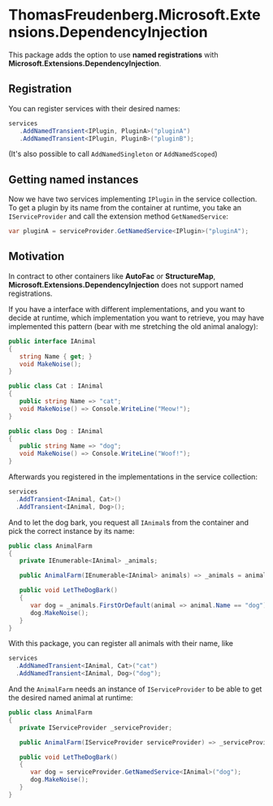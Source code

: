 # ThomasFreudenberg.Microsoft.Extensions.DependencyInjection

This package adds the option to use **named registrations** with **Microsoft.Extensions.DependencyInjection**.

## Registration

You can register services with their desired names:

```cs
services
   .AddNamedTransient<IPlugin, PluginA>("pluginA")
   .AddNamedTransient<IPlugin, PluginB>("pluginB");
```

(It's also possible to call `AddNamedSingleton` or `AddNamedScoped`)

## Getting named instances

Now we have two services implementing `IPlugin` in the service collection. To get a plugin
by its name from the container at runtime, you take an `IServiceProvider` and call the
extension method `GetNamedService`:

```cs
var pluginA = serviceProvider.GetNamedService<IPlugin>("pluginA");
```

## Motivation

In contract to other containers like **AutoFac** or **StructureMap**, **Microsoft.Extensions.DependencyInjection** does not support named registrations.

If you have a interface with different implementations, and you want to decide at runtime, which implementation you
want to retrieve, you may have implemented this pattern (bear with me stretching the old animal analogy):

```cs
public interface IAnimal
{
   string Name { get; }
   void MakeNoise();
}

public class Cat : IAnimal
{
   public string Name => "cat";
   void MakeNoise() => Console.WriteLine("Meow!");
}

public class Dog : IAnimal
{
   public string Name => "dog";
   void MakeNoise() => Console.WriteLine("Woof!");
}
```

Afterwards you registered in the implementations in the service collection:

```cs
services
  .AddTransient<IAnimal, Cat>()
  .AddTransient<IAnimal, Dog>();
```

And to let the dog bark, you request all `IAnimal`s from the container and pick the correct
instance by its name:

```cs
public class AnimalFarm
{
   private IEnumerable<IAnimal> _animals;

   public AnimalFarm(IEnumerable<IAnimal> animals) => _animals = animals;

   public void LetTheDogBark()
   {
      var dog = _animals.FirstOrDefault(animal => animal.Name == "dog");
      dog.MakeNoise();
   }
}
```

With this package, you can register all animals with their name, like

```cs
services
  .AddNamedTransient<IAnimal, Cat>("cat")
  .AddNamedTransient<IAnimal, Dog>("dog");
```

And the `AnimalFarm` needs an instance of `IServiceProvider` to be able to get the desired 
named animal at runtime:

```cs
public class AnimalFarm
{
   private IServiceProvider _serviceProvider;

   public AnimalFarm(IServiceProvider serviceProvider) => _serviceProvider = serviceProvider;

   public void LetTheDogBark()
   {
      var dog = serviceProvider.GetNamedService<IAnimal>("dog");
      dog.MakeNoise();
   }
}
```
